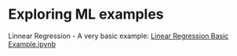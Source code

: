 # Exploring ML examples

Linnear Regression - A very basic example: [Linear Regression Basic Example.ipynb](https://github.com/EugeniaPais/ML-Examples/blob/main/Linear%20Regression%20Basic%20Example.ipynb) 
